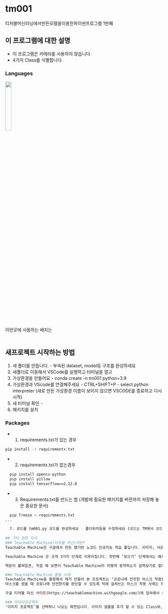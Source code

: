 # tm001
티처블머신러닝에서만든모델을이용한파이썬프로그램 1번째
## 이 프로그램에 대한 설명
  - 이 프로그램은 카메라를 사용하지 않습니다.
  - 4가지 Class를 식별합니다.
### Languages
<div>
  <img src="https://img.shields.io/badge/Python-3776AB?style=flat-square&logo=Python&logoColor=white" width=20%/>
  <br> 이런곳에 사용하는 배지는   <br>
  <a herf = "https://shields.io/badge" 여기를 참조 하세요></a> 
  <br>
</div>

## 새프로젝트 시작하는 방법
  1. 새 폴더를 만듭니다. - 부속된 dataset, model등 구조를 완성하세요 
  2. 새폴더로 이동해서 VSCode를 실행하고 터미널을 열고
  3. 가상환경을 만들어요 - conda create -n tm001 python=3.9
  4. 가상환경과 VScode를 연결해주세요 - CTRL+SHIFT+P - select python interpreter (새로 만든 가상환경 이름이 보이지 않으면 VSCODE를 종료하고 다시 시작)
  5. 새 터미널 확인 - 
  6. 패키지를 설치
### Packages
  - 1. requirements.txt가 있는 경우 

```bash
pip install -r requirementx.txt
```

  - 2. requirementx.txt가 없는경우

```bash  
  pip install opencv-python 
  pip install pillow 
  pip install tensorflow==2.12.0
```

  - 3. Requirements.txt를 만드는 법 (개발에 필요한 패키지를 버젼까지 저장해 놓은 중요한 문서)
```bash
  pip freeze > requirements.txt
...

  7. 코드를 tm001.py 코드를 완성하세요 - 폴더위치등을 수정하세요 (코드는 TM에서 코드스니펫으로 가져 올수 있어요)
     
## 기타 관련 지식
### Teachable Machine(티처블 머신)이란?
Teachable Machine은 구글에서 만든 웹기반 노코드 인공지능 학습 툴입니다. 이미지, 사운드, 자세를 인식하도록 컴퓨터를 학습시켜서 사이트, 앱 등에 사용할 수 있는 머신러닝 모델을 쉽고 빠르게 만들 수 있습니다. 전문지식이나 코딩 능력이 필요하지 않아서 초등학생도 만들 수 있을 정도로 이해하기 쉽다는 점이 가장 큰 장점이죠!

Teachable Machine 은 크게 3가지 단계로 이루어집니다. 첫번째 ‘모으기’ 단계에서는 예시를 수집하여 컴퓨터가 학습하기를 원하는 클래스 또는 카테고리로 그룹화합니다. 그 후에는 ‘학습 시키기’를 통해 모델을 학습시켜서 새로운 예시를 올바르게 분류하는지 즉시 테스트해 보는 것이 가능합니다. 마지막으로 ‘내보내기’로 사이트, 앱 등 프로젝트에 대한 모델을 내보내게 되면 모델을 다운로드하거나 온라인으로 호스팅할 수 있습니다.

백문이 불여일견, 직접 해 보면서 Teachable Machine이 어떻게 동작하는지 살펴보기로 할께요! 

### Teachable Machine 활용 사례 
Teachable Machine을 활용해서 제가 만들어 본 프로젝트는 ‘코로나에 안전한 마스크 착용을 구분하라’ 입니다.
마스크를 썼을 때 코로나에 안전한지를 판단할 수 있도록 턱에 걸쳐쓰는 마스크 착용 사례는 마스크를 미착용 한 것으로 판단할 수 있는 머신러닝을 만들어 보면 유용할 것이라는 생각이 들었어요. 제가 만들어 본 Teachable Machine 활용 사례를 설명해 보도록 하겠습니다.

구글 티처블 머신 사이트(https://teachablemachine.withgoogle.com/)에 접속해서 시작하기를 버튼을 누르면 하기와 같이 프로젝트의 종류를 선택할 수 있게 나옵니다.  이미지, 오디오, 포즈 등 어떤 입력을 주로 활용할 것인지 속성에 따라서 구분이 되어있네요. 저는 마스크를 쓴 모습을 구분할 예정이므로 ‘이미지 프로젝트’를 선택해봤습니다.

### 이미지프로젝트
‘이미지 프로젝트’를 선택하니 나오는 화면입니다. 이미지 샘플을 추가 할 수 있는 Class와, 학습, 미리보기로 구성되어 있습니다. Class 1과 Class 2에 머신러닝으로 학습하고 싶은 케이스를 입력해보도록 하겠습니다. 저는 마스크를 착용하지 않는 ‘노마스크’를 Class 1으로, 마스크 착용 모습을 ‘마스크’로 Class2에 지정을 해서 웹캠으로 이미지 샘플을 촬영했습니다.
